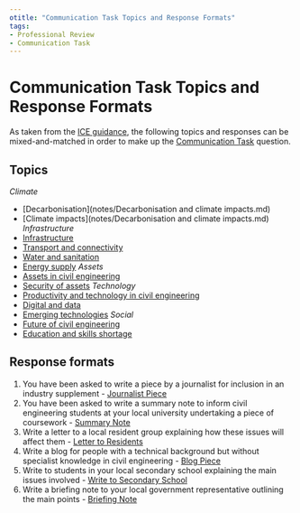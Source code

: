 ```yaml
---
otitle: "Communication Task Topics and Response Formats"
tags: 
- Professional Review
- Communication Task
---
```

# Communication Task Topics and Response Formats
As taken from the [ICE guidance](https://myice.ice.org.uk/getattachment/364ff1ee-d8fc-46d2-864a-7c4f85d8f914/attachment.aspx), the following topics and responses can be mixed-and-matched in order to make up the [Communication Task](notes/Communication%20Task.md) question. 

## Topics
*Climate*
 - [Decarbonisation](notes/Decarbonisation and climate impacts.md)
 - [Climate impacts](notes/Decarbonisation and climate impacts.md)
*Infrastructure*
 - [Infrastructure](notes/Infrastructure.md)
 - [Transport and connectivity](notes/Infrastructure.md)
 - [Water and sanitation](notes/Infrastructure.md)
 - [Energy supply](notes/Infrastructure.md)
*Assets*
 - [Assets in civil engineering](notes/Assets%20in%20civil%20engineering.md)
 - [Security of assets](notes/Assets%20in%20civil%20engineering.md)
*Technology*
 - [Productivity and technology in civil engineering](notes/Productivity%20and%20technology%20in%20civil%20engineering.md)
 - [Digital and data](notes/Productivity%20and%20technology%20in%20civil%20engineering.md)
 - [Emerging technologies](notes/Productivity%20and%20technology%20in%20civil%20engineering.md)
*Social*
 - [Future of civil engineering](notes/Future%20of%20civil%20engineering.md)
 - [Education and skills shortage](notes/Education%20and%20skills%20shortage.md)

## Response formats

1) You have been asked to write a piece by a journalist for inclusion in an industry supplement - [Journalist Piece](notes/Journalist%20Piece.md)
2) You have been asked to write a summary note to inform civil engineering students at your local university undertaking a piece of coursework - [Summary Note](notes/Summary%20Note.md)
3) Write a letter to a local resident group explaining how these issues will affect them - [Letter to Residents](notes/Letter%20to%20Residents.md)
4) Write a blog for people with a technical background but without specialist knowledge in civil engineering - [Blog Piece](notes/Blog%20Piece.md)
5) Write to students in your local secondary school explaining the main issues involved - [Write to Secondary School](notes/Write%20to%20Secondary%20School.md)
6) Write a briefing note to your local government representative outlining the main points - [Briefing Note](notes/Briefing%20Note.md)



